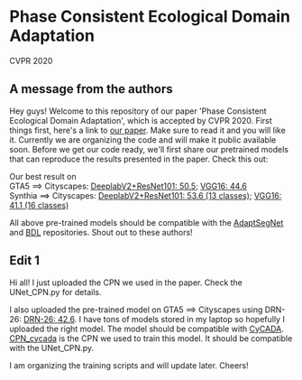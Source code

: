 # Phase Consistent Ecological Domain Adaptation

CVPR 2020

## A message from the authors

Hey guys! Welcome to this repository of our paper 'Phase Consistent Ecological Domain Adaptation', which is accepted by CVPR 2020. First things first, here's a link to [our paper](https://arxiv.org/abs/2004.04923). Make sure to read it and you will like it. Currently we are organizing the code and will make it public available soon. Before we get our code ready, we'll first share our pretrained models that can reproduce the results presented in the paper. Check this out:

Our best result on<br/>
GTA5 ==> Cityscapes: [DeeplabV2+ResNet101: 50.5](https://drive.google.com/file/d/1ZOlQxiGQE87Dsf4i6Jw1p-zyQs5nXvfr/view?usp=sharing); [VGG16: 44.6](https://drive.google.com/file/d/1CrggRM42NwRqh2AoIVR1D2SW6Dz1NEOh/view?usp=sharing)<br/>
Synthia ==> Cityscapes: [DeeplabV2+ResNet101: 53.6 (13 classes)](https://drive.google.com/file/d/1ned8H7mibvzbSS_Xb_uMtIQCL8YH-1V2/view?usp=sharing); [VGG16: 41.1 (16 classes)](https://drive.google.com/file/d/1iwWtTzoMZ3hUkqHZw0lTeEpx9twqs7p9/view?usp=sharing)

All above pre-trained models should be compatible with the [AdaptSegNet](https://github.com/wasidennis/AdaptSegNet) and [BDL](https://github.com/liyunsheng13/BDL) repositories. Shout out to these authors!

## Edit 1

Hi all! I just uploaded the CPN we used in the paper. Check the UNet_CPN.py for details. 

I also uploaded the pre-trained model on GTA5 ==> Cityscapes using DRN-26: [DRN-26: 42.6](https://drive.google.com/file/d/1JuW4oE_T3V9H8nr4LN1DN-aVAfbpykKN/view?usp=sharing). I have tons of models stored in my laptop so hopefully I uploaded the right model. The model should be compatible with [CyCADA](https://github.com/jhoffman/cycada_release). [CPN_cycada](https://drive.google.com/file/d/1DkR88hS9bdHN5130hTYqfic49tobi_PS/view?usp=sharing) is the CPN we used to train this model. It should be compatible with the UNet_CPN.py. 

I am organizing the training scripts and will update later. Cheers!
